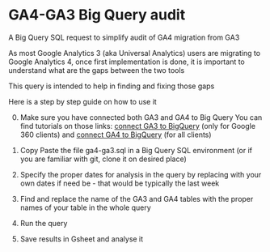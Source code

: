 # GA4-GA3 Big Query audit
A Big Query SQL request to simplify audit of GA4 migration from GA3

As most Google Analytics 3 (aka Universal Analytics) users are migrating to Google Analytics 4, once first implementation is done, it is important to understand what are the gaps between the two tools

This query is intended to help in finding and fixing those gaps

Here is a step by step guide on how to use it

0. Make sure you have connected both GA3 and GA4 to Big Query
   You can find tutorials on those links: [connect GA3 to BigQuery](https://support.google.com/analytics/answer/3416092?hl=en#zippy=%2Cin-this-article) (only for Google 360 clients) and [connect GA4 to BigQuery](https://support.google.com/analytics/answer/9823238?hl=en#zippy=%2Cin-this-article) (for all clients)
   
1. Copy Paste the file ga4-ga3.sql in a Big Query SQL environment (or if you are familiar with git, clone it on desired place)
2. Specify the proper dates for analysis in the query by replacing with your own dates if need be - that would be typically the last week
3. Find and replace the name of the GA3 and GA4 tables with the proper names of your table in the whole query
4. Run the query
5. Save results in Gsheet and analyse it

